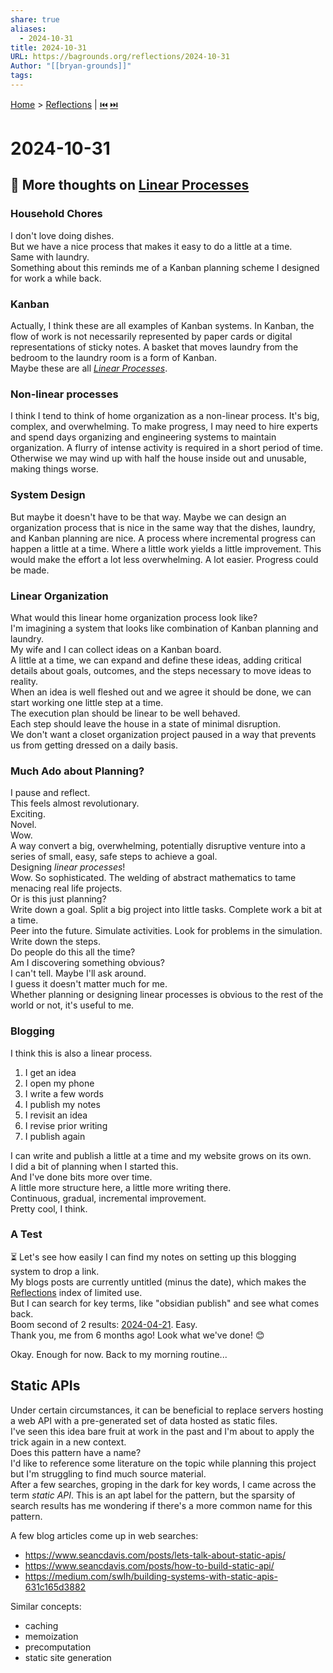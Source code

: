 ```yaml
---  
share: true  
aliases:  
  - 2024-10-31  
title: 2024-10-31  
URL: https://bagrounds.org/reflections/2024-10-31  
Author: "[[bryan-grounds]]"  
tags:   
---  
```

[Home](../index.md) > [Reflections](./index.md) | [⏮️](./2024-10-30.md) [⏭️](./2024-11-01.md)  
# 2024-10-31  
## 🤔 More thoughts on [Linear Processes](../topics/linear-processes.md)  
### Household Chores  
I don't love doing dishes.  
But we have a nice process that makes it easy to do a little at a time.  
Same with laundry.  
Something about this reminds me of a Kanban planning scheme I designed for work a while back.  
  
### Kanban  
Actually, I think these are all examples of Kanban systems. In Kanban, the flow of work is not necessarily represented by paper cards or digital representations of sticky notes. A basket that moves laundry from the bedroom to the laundry room is a form of Kanban.  
Maybe these are all _[Linear Processes](../topics/linear-processes.md)_.  
  
### Non-linear processes  
I think I tend to think of home organization as a non-linear process. It's big, complex, and overwhelming. To make progress, I may need to hire experts and spend days organizing and engineering systems to maintain organization. A flurry of intense activity is required in a short period of time. Otherwise we may wind up with half the house inside out and unusable, making things worse.  
  
### System Design  
But maybe it doesn't have to be that way. Maybe we can design an organization process that is nice in the same way that the dishes, laundry, and Kanban planning are nice. A process where incremental progress can happen a little at a time. Where a little work yields a little improvement. This would make the effort a lot less overwhelming. A lot easier. Progress could be made.  
  
### Linear Organization  
What would this linear home organization process look like?  
I'm imagining a system that looks like combination of Kanban planning and laundry.  
My wife and I can collect ideas on a Kanban board.  
A little at a time, we can expand and define these ideas, adding critical details about goals, outcomes, and the steps necessary to move ideas to reality.  
When an idea is well fleshed out and we agree it should be done, we can start working one little step at a time.  
The execution plan should be linear to be well behaved.  
Each step should leave the house in a state of minimal disruption.  
We don't want a closet organization project paused in a way that prevents us from getting dressed on a daily basis.  
  
### Much Ado about Planning?  
I pause and reflect.  
This feels almost revolutionary.  
Exciting.  
Novel.  
Wow.  
A way convert a big, overwhelming, potentially disruptive venture into a series of small, easy, safe steps to achieve a goal.  
Designing _linear processes_!  
Wow. So sophisticated. The welding of abstract mathematics to tame menacing real life projects.  
Or is this just planning?  
Write down a goal. Split a big project into little tasks. Complete work a bit at a time.  
Peer into the future. Simulate activities. Look for problems in the simulation. Write down the steps.  
Do people do this all the time?  
Am I discovering something obvious?  
I can't tell. Maybe I'll ask around.  
I guess it doesn't matter much for me.  
Whether planning or designing linear processes is obvious to the rest of the world or not, it's useful to me.  
  
### Blogging  
I think this is also a linear process.  
  
1. I get an idea  
2. I open my phone  
3. I write a few words  
4. I publish my notes  
5. I revisit an idea  
6. I revise prior writing  
7. I publish again  
  
I can write and publish a little at a time and my website grows on its own.  
I did a bit of planning when I started this.  
And I've done bits more over time.  
A little more structure here, a little more writing there.  
Continuous, gradual, incremental improvement.  
Pretty cool, I think.  
  
### A Test  
⏳ Let's see how easily I can find my notes on setting up this blogging system to drop a link.  
My blogs posts are currently untitled (minus the date), which makes the [Reflections](./index.md) index of limited use.  
But I can search for key terms, like "obsidian publish" and see what comes back.  
Boom second of 2 results: [2024-04-21](./2024-04-21.md). Easy.  
Thank you, me from 6 months ago! Look what we've done! 😊  
  
Okay. Enough for now. Back to my morning routine...  
  
## Static APIs  
Under certain circumstances, it can be beneficial to replace servers hosting a web API with a pre-generated set of data hosted as static files.  
I've seen this idea bare fruit at work in the past and I'm about to apply the trick again in a new context.  
Does this pattern have a name?  
I'd like to reference some literature on the topic while planning this project but I'm struggling to find much source material.  
After a few searches, groping in the dark for key words, I came across the term _static API_. This is an apt label for the pattern, but the sparsity of search results has me wondering if there's a more common name for this pattern.  
  
A few blog articles come up in web searches:  
- https://www.seancdavis.com/posts/lets-talk-about-static-apis/  
- https://www.seancdavis.com/posts/how-to-build-static-api/  
- https://medium.com/swlh/building-systems-with-static-apis-631c165d3882  
  
Similar concepts:  
- caching  
- memoization  
- precomputation  
- static site generation  
